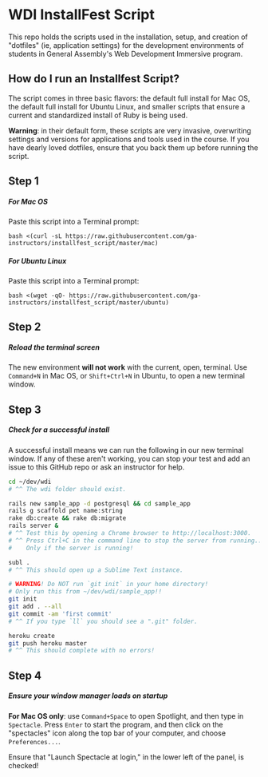 # WDI InstallFest Script

This repo holds the scripts used in the installation, setup, and creation of "dotfiles" (ie, application settings) for the development environments of students in General Assembly's Web Development Immersive program.

## How do I run an Installfest Script?

The script comes in three basic flavors: the default full install for Mac OS, the default full install for Ubuntu Linux, and smaller scripts that ensure a current and standardized install of Ruby is being used.

**Warning**: in their default form, these scripts are very invasive, overwriting settings and versions for applications and tools used in the course. If you have dearly loved dotfiles, ensure that you back them up before running the script.

## Step 1

##### For Mac OS

Paste this script into a Terminal prompt:

```
bash <(curl -sL https://raw.githubusercontent.com/ga-instructors/installfest_script/master/mac)
```

##### For Ubuntu Linux

Paste this script into a Terminal prompt:

```
bash <(wget -qO- https://raw.githubusercontent.com/ga-instructors/installfest_script/master/ubuntu)
```
## Step 2

##### Reload the terminal screen

The new environment **will not work** with the current, open, terminal. Use `Command+N` in Mac OS, or `Shift+Ctrl+N` in Ubuntu, to open a new terminal window.

## Step 3

##### Check for a successful install

A successful install means we can run the following in our new terminal window. If any of these aren't working, you can stop your test and add an issue to this GitHub repo or ask an instructor for help.

```bash
cd ~/dev/wdi
# ^^ The wdi folder should exist.

rails new sample_app -d postgresql && cd sample_app
rails g scaffold pet name:string
rake db:create && rake db:migrate
rails server &
# ^^ Test this by opening a Chrome browser to http://localhost:3000.
# ^^ Press Ctrl+C in the command line to stop the server from running...
#    Only if the server is running!

subl .
# ^^ This should open up a Sublime Text instance.

# WARNING! Do NOT run `git init` in your home directory!
# Only run this from ~/dev/wdi/sample_app!!
git init
git add . --all
git commit -am 'first commit'
# ^^ If you type `ll` you should see a ".git" folder.

heroku create
git push heroku master
# ^^ This should complete with no errors!
```
## Step 4

##### Ensure your window manager loads on startup

**For Mac OS only**: use `Command+Space` to open Spotlight, and then type in `Spectacle`. Press `Enter` to start the program, and then click on the "spectacles" icon along the top bar of your computer, and choose `Preferences...`.

Ensure that "Launch Spectacle at login," in the lower left of the panel, is checked!
